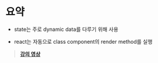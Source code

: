# 요약

- state는 주로 dynamic data를 다루기 위해 사용

- react는 자동으로 class component의 render method를 실행 

> **[강의 영상](https://youtu.be/rEazMgq2D8M)**